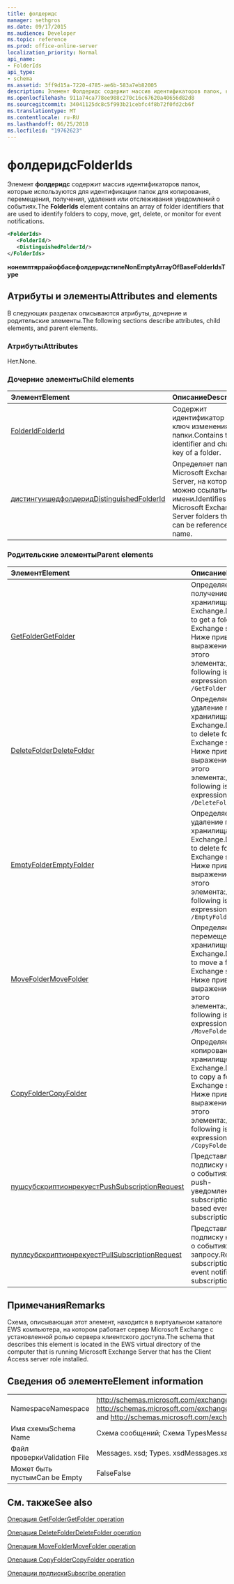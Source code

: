 ```yaml
---
title: фолдеридс
manager: sethgros
ms.date: 09/17/2015
ms.audience: Developer
ms.topic: reference
ms.prod: office-online-server
localization_priority: Normal
api_name:
- FolderIds
api_type:
- schema
ms.assetid: 3ff9d15a-7220-4785-ae6b-583a7eb82005
description: Элемент Фолдеридс содержит массив идентификаторов папок, которые используются для идентификации папок для копирования, перемещения, получения, удаления или отслеживания уведомлений о событиях.
ms.openlocfilehash: 911a74ca778ee988c270c16c67620a40656d82d8
ms.sourcegitcommit: 34041125dc8c5f993b21cebfc4f8b72f0fd2cb6f
ms.translationtype: MT
ms.contentlocale: ru-RU
ms.lasthandoff: 06/25/2018
ms.locfileid: "19762623"
---
```

# <a name="folderids"></a><span data-ttu-id="55a53-103">фолдеридс</span><span class="sxs-lookup"><span data-stu-id="55a53-103">FolderIds</span></span>

<span data-ttu-id="55a53-104">Элемент **фолдеридс** содержит массив идентификаторов папок, которые используются для идентификации папок для копирования, перемещения, получения, удаления или отслеживания уведомлений о событиях.</span><span class="sxs-lookup"><span data-stu-id="55a53-104">The **FolderIds** element contains an array of folder identifiers that are used to identify folders to copy, move, get, delete, or monitor for event notifications.</span></span> 
  
```xml
<FolderIds>
   <FolderId/>
   <DistinguishedFolderId/>
</FolderIds>
```

 <span data-ttu-id="55a53-105">**нонемптяррайофбасефолдеридстипе**</span><span class="sxs-lookup"><span data-stu-id="55a53-105">**NonEmptyArrayOfBaseFolderIdsType**</span></span>
## <a name="attributes-and-elements"></a><span data-ttu-id="55a53-106">Атрибуты и элементы</span><span class="sxs-lookup"><span data-stu-id="55a53-106">Attributes and elements</span></span>

<span data-ttu-id="55a53-107">В следующих разделах описываются атрибуты, дочерние и родительские элементы.</span><span class="sxs-lookup"><span data-stu-id="55a53-107">The following sections describe attributes, child elements, and parent elements.</span></span>
  
### <a name="attributes"></a><span data-ttu-id="55a53-108">Атрибуты</span><span class="sxs-lookup"><span data-stu-id="55a53-108">Attributes</span></span>

<span data-ttu-id="55a53-109">Нет.</span><span class="sxs-lookup"><span data-stu-id="55a53-109">None.</span></span>
  
### <a name="child-elements"></a><span data-ttu-id="55a53-110">Дочерние элементы</span><span class="sxs-lookup"><span data-stu-id="55a53-110">Child elements</span></span>

|<span data-ttu-id="55a53-111">**Элемент**</span><span class="sxs-lookup"><span data-stu-id="55a53-111">**Element**</span></span>|<span data-ttu-id="55a53-112">**Описание**</span><span class="sxs-lookup"><span data-stu-id="55a53-112">**Description**</span></span>|
|:-----|:-----|
|[<span data-ttu-id="55a53-113">FolderId</span><span class="sxs-lookup"><span data-stu-id="55a53-113">FolderId</span></span>](folderid.md) <br/> |<span data-ttu-id="55a53-114">Содержит идентификатор и ключ изменения папки.</span><span class="sxs-lookup"><span data-stu-id="55a53-114">Contains the identifier and change key of a folder.</span></span>  <br/> |
|[<span data-ttu-id="55a53-115">дистингуишедфолдерид</span><span class="sxs-lookup"><span data-stu-id="55a53-115">DistinguishedFolderId</span></span>](distinguishedfolderid.md) <br/> |<span data-ttu-id="55a53-116">Определяет папки Microsoft Exchange Server, на которые можно ссылаться по имени.</span><span class="sxs-lookup"><span data-stu-id="55a53-116">Identifies Microsoft Exchange Server folders that can be referenced by name.</span></span>  <br/> |
   
### <a name="parent-elements"></a><span data-ttu-id="55a53-117">Родительские элементы</span><span class="sxs-lookup"><span data-stu-id="55a53-117">Parent elements</span></span>

|<span data-ttu-id="55a53-118">**Элемент**</span><span class="sxs-lookup"><span data-stu-id="55a53-118">**Element**</span></span>|<span data-ttu-id="55a53-119">**Описание**</span><span class="sxs-lookup"><span data-stu-id="55a53-119">**Description**</span></span>|
|:-----|:-----|
|[<span data-ttu-id="55a53-120">GetFolder</span><span class="sxs-lookup"><span data-stu-id="55a53-120">GetFolder</span></span>](getfolder.md) <br/> |<span data-ttu-id="55a53-121">Определяет запрос на получение папки из хранилища Exchange.</span><span class="sxs-lookup"><span data-stu-id="55a53-121">Defines a request to get a folder from the Exchange store.</span></span>  <br/> <span data-ttu-id="55a53-122">Ниже приведено выражение XPath для этого элемента:`/GetFolder`</span><span class="sxs-lookup"><span data-stu-id="55a53-122">The following is the XPath expression to this element:  `/GetFolder`</span></span> <br/> |
|[<span data-ttu-id="55a53-123">DeleteFolder</span><span class="sxs-lookup"><span data-stu-id="55a53-123">DeleteFolder</span></span>](deletefolder.md) <br/> |<span data-ttu-id="55a53-124">Определяет запрос на удаление папок из хранилища Exchange.</span><span class="sxs-lookup"><span data-stu-id="55a53-124">Defines a request to delete folders from the Exchange store.</span></span>  <br/> <span data-ttu-id="55a53-125">Ниже приведено выражение XPath для этого элемента:`/DeleteFolder`</span><span class="sxs-lookup"><span data-stu-id="55a53-125">The following is the XPath expression to this element:  `/DeleteFolder`</span></span> <br/> |
|[<span data-ttu-id="55a53-126">EmptyFolder</span><span class="sxs-lookup"><span data-stu-id="55a53-126">EmptyFolder</span></span>](emptyfolder.md) <br/> |<span data-ttu-id="55a53-127">Определяет запрос на удаление папок из хранилища Exchange.</span><span class="sxs-lookup"><span data-stu-id="55a53-127">Defines a request to delete folders from the Exchange store.</span></span>  <br/> <span data-ttu-id="55a53-128">Ниже приведено выражение XPath для этого элемента:`/EmptyFolder`</span><span class="sxs-lookup"><span data-stu-id="55a53-128">The following is the XPath expression to this element:  `/EmptyFolder`</span></span> <br/> |
|[<span data-ttu-id="55a53-129">MoveFolder</span><span class="sxs-lookup"><span data-stu-id="55a53-129">MoveFolder</span></span>](movefolder.md) <br/> |<span data-ttu-id="55a53-130">Определяет запрос на перемещение папки в хранилище Exchange.</span><span class="sxs-lookup"><span data-stu-id="55a53-130">Defines a request to move a folder in the Exchange store.</span></span>  <br/> <span data-ttu-id="55a53-131">Ниже приведено выражение XPath для этого элемента:`/MoveFolder`</span><span class="sxs-lookup"><span data-stu-id="55a53-131">The following is the XPath expression to this element:  `/MoveFolder`</span></span> <br/> |
|[<span data-ttu-id="55a53-132">CopyFolder</span><span class="sxs-lookup"><span data-stu-id="55a53-132">CopyFolder</span></span>](copyfolder.md) <br/> |<span data-ttu-id="55a53-133">Определяет запрос на копирование папки в хранилище Exchange.</span><span class="sxs-lookup"><span data-stu-id="55a53-133">Defines a request to copy a folder in the Exchange store.</span></span>  <br/> <span data-ttu-id="55a53-134">Ниже приведено выражение XPath для этого элемента:`/CopyFolder`</span><span class="sxs-lookup"><span data-stu-id="55a53-134">The following is the XPath expression to this element:  `/CopyFolder`</span></span> <br/> |
|[<span data-ttu-id="55a53-135">пушсубскриптионрекуест</span><span class="sxs-lookup"><span data-stu-id="55a53-135">PushSubscriptionRequest</span></span>](pushsubscriptionrequest.md) <br/> |<span data-ttu-id="55a53-136">Представляет подписку на подписку на уведомления о событиях на основе push-уведомлений.</span><span class="sxs-lookup"><span data-stu-id="55a53-136">Represents a subscription to a push-based event notification subscription.</span></span>  <br/> |
|[<span data-ttu-id="55a53-137">пуллсубскриптионрекуест</span><span class="sxs-lookup"><span data-stu-id="55a53-137">PullSubscriptionRequest</span></span>](pullsubscriptionrequest.md) <br/> |<span data-ttu-id="55a53-138">Представляет подписку на подписку на уведомления о событиях по запросу.</span><span class="sxs-lookup"><span data-stu-id="55a53-138">Represents a subscription to a pull-based event notification subscription.</span></span>  <br/> |
   
## <a name="remarks"></a><span data-ttu-id="55a53-139">Примечания</span><span class="sxs-lookup"><span data-stu-id="55a53-139">Remarks</span></span>

<span data-ttu-id="55a53-140">Схема, описывающая этот элемент, находится в виртуальном каталоге EWS компьютера, на котором работает сервер Microsoft Exchange с установленной ролью сервера клиентского доступа.</span><span class="sxs-lookup"><span data-stu-id="55a53-140">The schema that describes this element is located in the EWS virtual directory of the computer that is running Microsoft Exchange Server that has the Client Access server role installed.</span></span>
  
## <a name="element-information"></a><span data-ttu-id="55a53-141">Сведения об элементе</span><span class="sxs-lookup"><span data-stu-id="55a53-141">Element information</span></span>

|||
|:-----|:-----|
|<span data-ttu-id="55a53-142">Namespace</span><span class="sxs-lookup"><span data-stu-id="55a53-142">Namespace</span></span>  <br/> |<span data-ttu-id="55a53-143">http://schemas.microsoft.com/exchange/services/2006/messages и http://schemas.microsoft.com/exchange/services/2006/types</span><span class="sxs-lookup"><span data-stu-id="55a53-143">http://schemas.microsoft.com/exchange/services/2006/messages and http://schemas.microsoft.com/exchange/services/2006/types</span></span>  <br/> |
|<span data-ttu-id="55a53-144">Имя схемы</span><span class="sxs-lookup"><span data-stu-id="55a53-144">Schema Name</span></span>  <br/> |<span data-ttu-id="55a53-145">Схема сообщений; Схема Types</span><span class="sxs-lookup"><span data-stu-id="55a53-145">Messages schema; Types schema</span></span>  <br/> |
|<span data-ttu-id="55a53-146">Файл проверки</span><span class="sxs-lookup"><span data-stu-id="55a53-146">Validation File</span></span>  <br/> |<span data-ttu-id="55a53-147">Messages. xsd; Types. xsd</span><span class="sxs-lookup"><span data-stu-id="55a53-147">Messages.xsd; Types.xsd</span></span>  <br/> |
|<span data-ttu-id="55a53-148">Может быть пустым</span><span class="sxs-lookup"><span data-stu-id="55a53-148">Can be Empty</span></span>  <br/> |<span data-ttu-id="55a53-149">False</span><span class="sxs-lookup"><span data-stu-id="55a53-149">False</span></span>  <br/> |
   
## <a name="see-also"></a><span data-ttu-id="55a53-150">См. также</span><span class="sxs-lookup"><span data-stu-id="55a53-150">See also</span></span>



[<span data-ttu-id="55a53-151">Операция GetFolder</span><span class="sxs-lookup"><span data-stu-id="55a53-151">GetFolder operation</span></span>](getfolder-operation.md)
  
[<span data-ttu-id="55a53-152">Операция DeleteFolder</span><span class="sxs-lookup"><span data-stu-id="55a53-152">DeleteFolder operation</span></span>](deletefolder-operation.md)
  
[<span data-ttu-id="55a53-153">Операция MoveFolder</span><span class="sxs-lookup"><span data-stu-id="55a53-153">MoveFolder operation</span></span>](movefolder-operation.md)
  
[<span data-ttu-id="55a53-154">Операция CopyFolder</span><span class="sxs-lookup"><span data-stu-id="55a53-154">CopyFolder operation</span></span>](copyfolder-operation.md)
  
[<span data-ttu-id="55a53-155">Операции подписки</span><span class="sxs-lookup"><span data-stu-id="55a53-155">Subscribe operation</span></span>](subscribe-operation.md)


